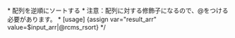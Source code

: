 <?php
/**
 * Smarty plugin
 * @category CMS
 * @package  Smarty
 * @author   Yoshinobu Terashima <terashima@diverta.co.jp>
 * 配列を逆順にソートする
 * 注意：配列に対する修飾子になるので、@をつける必要があります。
 * [usage]  {assign var="result_arr" value=$input_arr|@rcms_rsort}
 */
